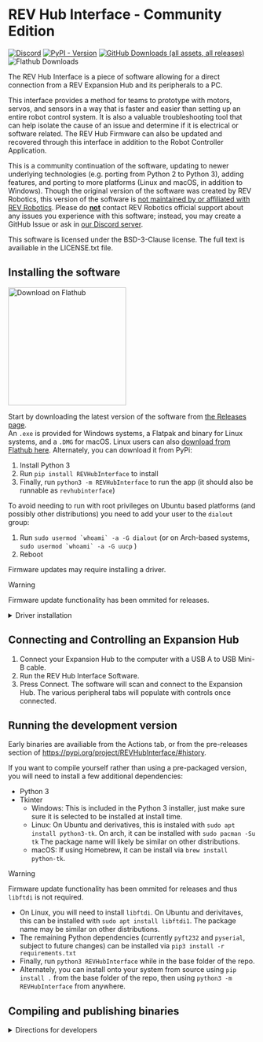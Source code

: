 # REV Hub Interface - Community Edition
[![Discord](https://img.shields.io/discord/1237587540014403614?style=flat&logo=discord&color=5865F2&label=Join%20our%20Discord%21)](https://discord.gg/2CJqU6YX2W)
[![PyPI - Version](https://img.shields.io/pypi/v/REVHubInterface?label=Latest%20Version%20%28PyPI%29)](https://pypi.org/project/REVHubInterface/)
[![GitHub Downloads (all assets, all releases)](https://img.shields.io/github/downloads/unofficial-rev-port/REVHubInterface/total?label=GitHub%20Downloads)](https://github.com/unofficial-rev-port/REVHubInterface/releases)
![Flathub Downloads](https://img.shields.io/flathub/downloads/org.unofficialrevport.REVHubInterface?label=Flathub%20Downloads)


The REV Hub Interface is a piece of software allowing for a direct connection from a REV Expansion Hub and its peripherals to a PC. 

This interface provides a method for teams to prototype with motors, servos, and sensors in a way that is faster and easier than setting up an entire robot control system. It is also a valuable troubleshooting tool that can help isolate the cause of an issue and determine if it is electrical or software related. The REV Hub Firmware can also be updated and recovered through this interface in addition to the Robot Controller Application.

This is a community continuation of the software, updating to newer underlying technologies (e.g. porting from Python 2 to Python 3), adding features, and porting to more platforms (Linux and macOS, in addition to Windows).  Though the original version of the software was created by REV Robotics, this version of the software is <ins>not maintained by or affiliated with REV Robotics</ins>.  Please do <ins>**not**</ins> contact REV Robotics official support about any issues you experience with this software; instead, you may create a GitHub Issue or ask in [our Discord server](https://discord.gg/pU2fesSTqF).

This software is licensed under the BSD-3-Clause license. The full text is availiable in the LICENSE.txt file.

## Installing the software

<a href='https://flathub.org/apps/org.unofficialrevport.REVHubInterface'><img width='240' alt='Download on Flathub' src='https://flathub.org/api/badge?svg&locale=en'/></a>

Start by downloading the latest version of the software from [the Releases page](https://github.com/unofficial-rev-port/REVHubInterface/releases).  
An `.exe` is provided for Windows systems, a Flatpak and binary for Linux systems, and a `.DMG` for macOS.
Linux users can also [download from Flathub here](https://flathub.org/apps/org.unofficialrevport.REVHubInterface).
Alternately, you can download it from PyPi:

1. Install Python 3
2. Run `pip install REVHubInterface` to install
3. Finally, run `python3 -m REVHubInterface` to run the app (it should also be runnable as `revhubinterface`)

To avoid needing to run with root privileges on Ubuntu based platforms (and possibly other distributions) you need to add your user to the `dialout` group:

1. Run ```sudo usermod `whoami` -a -G dialout``` (or on Arch-based systems, ```sudo usermod `whoami` -a -G uucp``` )
2. Reboot

Firmware updates may require installing a driver.

> [!WARNING]
> Firmware update functionality has been ommited for releases.

<details>
  <summary>Driver installation</summary>

- Windows: The newest versions of Windows should automatically install the required USB drivers. Alternatively, you can download the latest drivers from the [FTDI VCP website](https://www.ftdichip.com/Drivers/VCP.htm).
- Linux: The latest `libftdi` is provided in the Flatpak.  If installing via PyPI instead, you will need to install `libftdi` yourself.  On Ubuntu and derivitaves, this can be installed with `sudo apt install libftdi1`.  The package name may be similar on other distributions.
- macOS: (TODO: figure out; `brew install libftdi` doesn't seem to make the error go away. UPDATE: https://github.com/lsgunth/pyft232/pull/22 is merged but not yet published, in the mean time we should manually apply the change in our releases that have the library bundled.  Also, should we bundle `libftdi1.dylib` and its dependencies, or request users install it via Homebrew themselves?

</details>

## Connecting and Controlling an Expansion Hub

1. Connect your Expansion Hub to the computer with a USB A to USB Mini-B cable.
2. Run the REV Hub Interface Software.
3. Press Connect.  The software will scan and connect to the Expansion Hub. The various peripheral tabs will populate with controls once connected.

## Running the development version

Early binaries are availiable from the Actions tab, or from the pre-releases section of https://pypi.org/project/REVHubInterface/#history.

If you want to compile yourself rather than using a pre-packaged version, you will need to install a few additional dependencies:

- Python 3
- Tkinter
  - Windows: This is included in the Python 3 installer, just make sure sure it is selected to be installed at install time.
  - Linux: On Ubuntu and derivatives, this is instaled with `sudo apt install python3-tk`. On arch, it can be installed with `sudo pacman -Su tk` The package name will likely be similar on other distributions.
  - macOS: If using Homebrew, it can be install via `brew install python-tk`.
> [!WARNING]
> Firmware update functionality has been ommited for releases and thus `libftdi` is not required.
- On Linux, you will need to install `libftdi`.  On Ubuntu and derivitaves, this can be installed with `sudo apt install libftdi1`.  The package name may be similar on other distributions.
- The remaining Python dependencies (currently `pyft232` and `pyserial`, subject to future changes) can be installed via `pip3 install -r requirements.txt`
- Finally, run `python3 REVHubInterface` while in the base folder of the repo.
- Alternately, you can install onto your system from source using `pip install .` from the base folder of the repo, then using `python3 -m REVHubInterface` from anywhere.

## Compiling and publishing binaries
<details>
  <summary>Directions for developers</summary>

### PyPi
PyPi builds *should* be automated by simply updating the trigger-actions branch, however, if you want to do it manually:

1. Install build (`pip install build`) and twine (`pip install twine`)
2. Create a Github release with a tag with the proper version number (if you want a dev release just skip this step; see https://packaging.python.org/en/latest/specifications/version-specifiers/ for proper version numbering)
3. Run `python3 -m build `
4. Run `twine upload dist/*`

You may want to setup an API key for easier login, see https://packaging.python.org/en/latest/specifications/pypirc/#using-a-pypi-token

### Pyinstaller
Pyinstaller builds should be automated by pushing to the trigger-actions branch and binaries should be available in the actions tab.  However, if you'd prefer to build from source:

1. Install PyInstaller (`pip install pyinstaller` or it may be present in a distro repository)
2. Run `pyinstaller REVHubInterface.spec`
3. The binary should be available in the `dist` folder

### Flatpak
Install Flatpak and flatpak-builder  
TODO: finish this with Flathub directions

</details>

